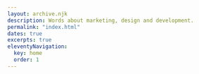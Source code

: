 ```yaml
---
layout: archive.njk
description: Words about marketing, design and development.
permalink: "index.html"
dates: true
excerpts: true
eleventyNavigation:
  key: home
  order: 1
---
```

